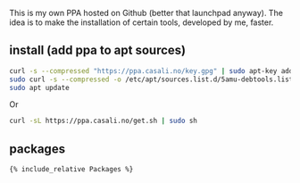 This is my own PPA hosted on Github (better that launchpad anyway). The idea is to make the installation of certain tools, developed by me, faster.

## install (add ppa to apt sources)

```bash
curl -s --compressed "https://ppa.casali.no/key.gpg" | sudo apt-key add -
sudo curl -s --compressed -o /etc/apt/sources.list.d/5amu-debtools.list "https://ppa.casali.no/5amu-debtools.list"
sudo apt update
```

Or

```bash
curl -sL https://ppa.casali.no/get.sh | sudo sh
```

## packages

```
{% include_relative Packages %}
```
